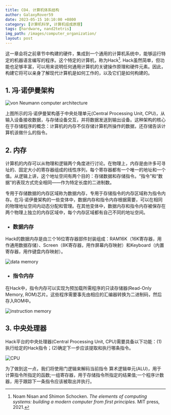 ```yaml
---
title: CO4. 计算机体系结构
author: GalaxyRover59
date: 2023-05-15 10:10:00 +0800
category: [计算机科学, 计算机组成原理]
tags: [hardware, nand2tetris]
img_path: /images/computer_organization/
layout: post
---
```



这一章会将之前章节中构建的硬件，集成到一个通用的计算机系统中，能够运行特定的机器语言编写的程序。这个特定的计算机，称为Hack[^1]. Hack虽然简单，但功能也足够丰富，可以用来说明任何通用计算机的关键操作原理和硬件元素。因此，构建它将可以亲身了解现代计算机是如何工作的，以及它们是如何构建的。

[^1]:Noam Nisan and Shimon Schocken. *The elements of computing systems: building a modern computer from first principles.* MIT press, 2021.

## 1. 冯·诺伊曼架构

![von Neumann computer architecture](vonNeumannArchitecture.png "通用的冯·诺伊曼计算机架构")

上图所示的冯·诺伊曼架构基于中央处理单元(Central Processing Unit, CPU)，从输入设备接收数据，与存储设备交互，并将数据发送到输出设备。这种架构的核心在于存储程序的概念：计算机的内存不仅存储计算机所操作的数据，还存储告诉计算机该做什么的指令。

## 2. 内存

计算机的内存可以从物理和逻辑两个角度进行讨论。在物理上，内存是由许多可寻址的、固定大小的寄存器组成的线性序列，每个寄存器都有一个唯一的地址和一个值。从逻辑上讲，这个地址空间有两个目的：存储数据和存储指令。“指令”和“数据”的表现方式完全相同——作为特定长度的二进制数。

专用于存储数据的内存区域称为数据内存，专用于存储指令的内存区域称为指令内存。在冯·诺伊曼架构的一些变体中，数据内存和指令内存根据需要，可以在相同的物理地址空间内动态分配和管理。在其他变体中，数据内存和指令内存被保存在两个物理上独立的内存区域中，每个内存区域都有自己不同的地址空间。

- ### 数据内存

Hack的数据内存是由三个16位寄存器部件封装组成：RAM16K（16K寄存器，用作通用数据存储）、Screen（8K寄存器，用作屏幕内存映射）和Keyboard（内置寄存器，用作键盘内存映射）。

![data memory](DataMemory.png "数据内存")

- ### 指令内存

在Hack中，指令内存可以实现为预加载所需程序的只读存储器(Read-Only Memory, ROM)芯片。这些程序需要事先由相应的汇编器转换为二进制码，然后存入ROM中。

![instruction memory](InstructionMemory.png "指令内存")

## 3. 中央处理器

Hack平台的中央处理器(Central Processing Unit, CPU)需要具备以下功能：(1)执行给定的Hack指令；(2)确定下一步应该提取和执行哪条指令。

![CPU](CPUCircuit.png "中央处理器")

为了做到这一点，我们将使用门逻辑来解码当前指令
算术逻辑单元(ALU)，用于计算指令所指定的函数;一组寄存器，用于存储指令所指定的结果值;一个程序计数器，用于跟踪下一条指令应该被取出并执行。